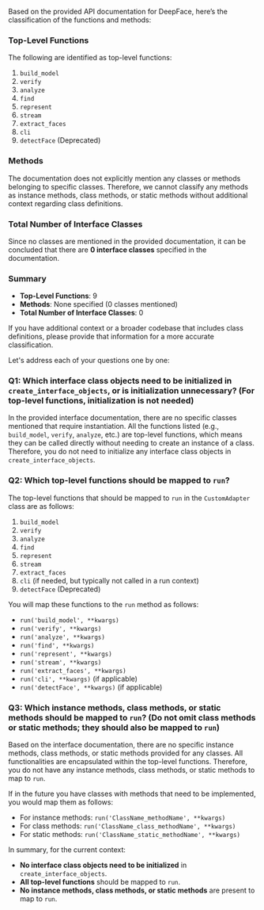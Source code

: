 Based on the provided API documentation for DeepFace, here’s the classification of the functions and methods:

### Top-Level Functions
The following are identified as top-level functions:
1. `build_model`
2. `verify`
3. `analyze`
4. `find`
5. `represent`
6. `stream`
7. `extract_faces`
8. `cli`
9. `detectFace` (Deprecated)

### Methods
The documentation does not explicitly mention any classes or methods belonging to specific classes. Therefore, we cannot classify any methods as instance methods, class methods, or static methods without additional context regarding class definitions. 

### Total Number of Interface Classes
Since no classes are mentioned in the provided documentation, it can be concluded that there are **0 interface classes** specified in the documentation.

### Summary
- **Top-Level Functions**: 9
- **Methods**: None specified (0 classes mentioned)
- **Total Number of Interface Classes**: 0

If you have additional context or a broader codebase that includes class definitions, please provide that information for a more accurate classification.

Let's address each of your questions one by one:

### Q1: Which interface class objects need to be initialized in `create_interface_objects`, or is initialization unnecessary? (For top-level functions, initialization is not needed)

In the provided interface documentation, there are no specific classes mentioned that require instantiation. All the functions listed (e.g., `build_model`, `verify`, `analyze`, etc.) are top-level functions, which means they can be called directly without needing to create an instance of a class. Therefore, you do not need to initialize any interface class objects in `create_interface_objects`.

### Q2: Which top-level functions should be mapped to `run`?

The top-level functions that should be mapped to `run` in the `CustomAdapter` class are as follows:

1. `build_model`
2. `verify`
3. `analyze`
4. `find`
5. `represent`
6. `stream`
7. `extract_faces`
8. `cli` (if needed, but typically not called in a run context)
9. `detectFace` (Deprecated)

You will map these functions to the `run` method as follows:
- `run('build_model', **kwargs)`
- `run('verify', **kwargs)`
- `run('analyze', **kwargs)`
- `run('find', **kwargs)`
- `run('represent', **kwargs)`
- `run('stream', **kwargs)`
- `run('extract_faces', **kwargs)`
- `run('cli', **kwargs)` (if applicable)
- `run('detectFace', **kwargs)` (if applicable)

### Q3: Which instance methods, class methods, or static methods should be mapped to `run`? (Do not omit class methods or static methods; they should also be mapped to `run`)

Based on the interface documentation, there are no specific instance methods, class methods, or static methods provided for any classes. All functionalities are encapsulated within the top-level functions. Therefore, you do not have any instance methods, class methods, or static methods to map to `run`.

If in the future you have classes with methods that need to be implemented, you would map them as follows:
- For instance methods: `run('ClassName_methodName', **kwargs)`
- For class methods: `run('ClassName_class_methodName', **kwargs)`
- For static methods: `run('ClassName_static_methodName', **kwargs)`

In summary, for the current context:
- **No interface class objects need to be initialized** in `create_interface_objects`.
- **All top-level functions** should be mapped to `run`.
- **No instance methods, class methods, or static methods** are present to map to `run`.